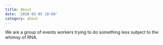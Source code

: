 ```yaml
---
title: About
date: '2020-03-05 10:00'
category: about
---
```

We are a group of events workers trying to do something less subject to the whimsy of RNA.

